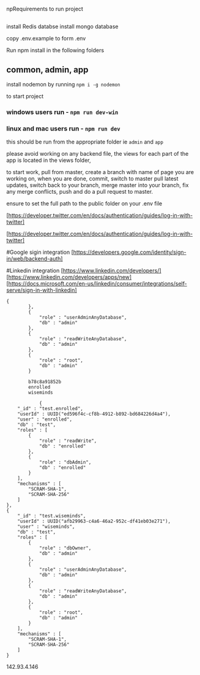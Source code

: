 npRequirements to run project

##

install Redis databse
install mongo database

copy .env.example to form .env

Run npm install in the following folders

## common, admin, app

install nodemon by running `npm i -g nodemon`

to start project

### windows users run - `npm run dev-win`

### linux and mac users run - `npm run dev`

this should be run from the appropriate folder ie `admin` and `app`

please avoid working on any backend file, the views for each part of the app is located in the views folder,

to start work, pull from master, create a branch with name of page you are working on,
when you are done, commit, switch to master pull latest updates, switch back to your branch,
merge master into your branch, fix any merge conflicts, push and do a pull request to master.

ensure to set the full path to the public folder on your .env file

[https://developer.twitter.com/en/docs/authentication/guides/log-in-with-twitter]

[https://developer.twitter.com/en/docs/authentication/guides/log-in-with-twitter]

#Google sigin integration
[https://developers.google.com/identity/sign-in/web/backend-auth]

#Linkedin integration
[https://www.linkedin.com/developers/]
[https://www.linkedin.com/developers/apps/new]
[https://docs.microsoft.com/en-us/linkedin/consumer/integrations/self-serve/sign-in-with-linkedin]

	{
			},
			{
				"role" : "userAdminAnyDatabase",
				"db" : "admin"
			},
			{
				"role" : "readWriteAnyDatabase",
				"db" : "admin"
			},
			{
				"role" : "root",
				"db" : "admin"
			}

            b78c8a91852b
            enrolled 
            wiseminds

            	{
		"_id" : "test.enrolled",
		"userId" : UUID("ed596f4c-cf8b-4912-b892-bd684226d4a4"),
		"user" : "enrolled",
		"db" : "test",
		"roles" : [
			{
				"role" : "readWrite",
				"db" : "enrolled"
			},
			{
				"role" : "dbAdmin",
				"db" : "enrolled"
			}
		],
		"mechanisms" : [
			"SCRAM-SHA-1",
			"SCRAM-SHA-256"
		]
	},
	{
		"_id" : "test.wiseminds",
		"userId" : UUID("afb29963-c4a6-46a2-952c-df41eb03e271"),
		"user" : "wiseminds",
		"db" : "test",
		"roles" : [
			{
				"role" : "dbOwner",
				"db" : "admin"
			},
			{
				"role" : "userAdminAnyDatabase",
				"db" : "admin"
			},
			{
				"role" : "readWriteAnyDatabase",
				"db" : "admin"
			},
			{
				"role" : "root",
				"db" : "admin"
			}
		],
		"mechanisms" : [
			"SCRAM-SHA-1",
			"SCRAM-SHA-256"
		]
	}

142.93.4.146